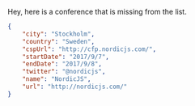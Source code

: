 Hey, here is a conference that is missing from the list.

```json
{
    "city": "Stockholm",
    "country": "Sweden",
    "cspUrl": "http://cfp.nordicjs.com/",
    "startDate": "2017/9/7",
    "endDate": "2017/9/8",
    "twitter": "@nordicjs",
    "name": "NordicJS",
    "url": "http://nordicjs.com/"
}
```
